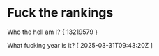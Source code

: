 # Fuck the rankings

Who the hell am I?
{ 13219579 }

What fucking year is it?
[ 2025-03-31T09:43:20Z ]
